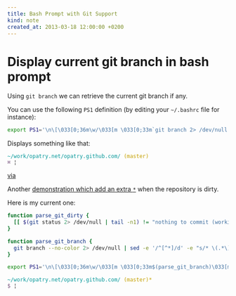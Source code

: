 ```yaml
---
title: Bash Prompt with Git Support
kind: note
created_at: 2013-03-18 12:00:00 +0200
---
```

# Display current git branch in bash prompt
Using `git branch` we can retrieve the current git branch if any.

You can use the following `PS1` definition (by editing your `~/.bashrc` file for instance):

``` bash
export PS1='\n\[\033[0;36m\w/\033[m \033[0;33m`git branch 2> /dev/null | grep -e ^* | sed -E  s/^\\\\\*\ \(.+\)$/\(\\\\\1\)\ /`\033[m\]\n\033[0;35m⌘\033[m  '
```

Displays something like that:

<div style="font-family: monospace;">
<pre><code><span style="color: #06989A;">~/work/opatry.net/opatry.github.com/</span> <span style="color: #C4A000;">(master)</span> 
<span style="color: #75507B;">&#8984;</span> <span title="Your cursor" style="cursor: help; text-decoration: blink;">&#166;</span></code></pre>
</div>

[via](http://markdotto.com/2013/01/13/improved-terminal-hotness/)

Another [demonstration which add an extra `*`](http://nathanhoad.net/git-bash-tab-completions-and-a-cool-prompt) when the repository is dirty.

Here is my current one:
	
``` bash
function parse_git_dirty {
  [[ $(git status 2> /dev/null | tail -n1) != "nothing to commit (working directory clean)" ]] && echo "*"
}

function parse_git_branch {
  git branch --no-color 2> /dev/null | sed -e '/^[^*]/d' -e "s/* \(.*\)/(\1$(parse_git_dirty))/"
}

export PS1='\n\[\033[0;36m\w/\033[m \033[0;33m$(parse_git_branch)\033[m\]\n\033[0;35m\$\033[m '
```

<div style="font-family: monospace;">
<pre><code><span style="color: #06989A;">~/work/opatry.net/opatry.github.com/</span> <span style="color: #C4A000;">(master)*</span> 
<span style="color: #75507B;">$</span> <span title="Your cursor" style="cursor: help; text-decoration: blink;">&#166;</span></code></pre>
</div>
